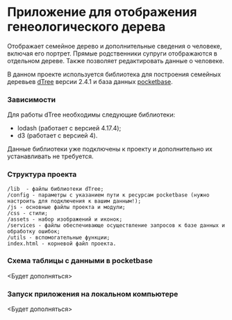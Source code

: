 # Приложение для отображения генеологического дерева

Отображает семейное дерево и дополнительные сведения о человеке, включая его портрет. Прямые родственники супруги отображаются в отдельном дереве.
Также позволяет редактировать данные о человеке.

В данном проекте используется библиотека для построения семейных деревьев [dTree](https://github.com/ErikGartner/dTree) версии 2.4.1 и база данных [pocketbase](https://pocketbase.io/).

### Зависимости
Для работы dTree необходимы следующие библиотеки:
* lodash (работает с версией 4.17.4);
* d3 (работает с версией 4).

Данные библиотеки уже подключены к проекту и дополнительно их устанавливать не требуется.

### Структура проекта
    /lib  - файлы библиотеки dTree;
    /config - параметры с указанием пути к ресурсам pocketbase (нужно настроить для подключения к вашим данным!);
    /js - основные файлы проекта и модули;
    /css - стили;
    /assets - набор изображений и иконок;
    /services - файлы обеспечивающе осуществление запросов к базе данных и обработку ошибок;
    /utils - вспомогательные функции;
    index.html - корневой файл проекта.

### Схема таблицы с данными в pocketbase
<Будет дополняться>

### Запуск приложения на локальном компьютере
<Будет дополняться>